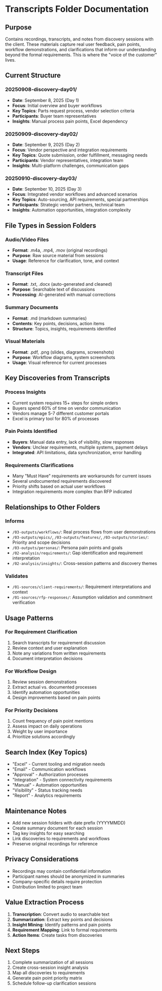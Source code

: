 # Transcripts Folder Documentation

## Purpose
Contains recordings, transcripts, and notes from discovery sessions with the client.
These materials capture real user feedback, pain points, workflow demonstrations, and
clarifications that inform our understanding beyond the formal requirements. This is
where the "voice of the customer" lives.

## Current Structure

### 20250908-discovery-day01/
- **Date**: September 8, 2025 (Day 1)
- **Focus**: Initial overview and buyer workflows
- **Key Topics**: Parts request process, vendor selection criteria
- **Participants**: Buyer team representatives
- **Insights**: Manual process pain points, Excel dependency

### 20250909-discovery-day02/
- **Date**: September 9, 2025 (Day 2)
- **Focus**: Vendor perspective and integration requirements
- **Key Topics**: Quote submission, order fulfillment, messaging needs
- **Participants**: Vendor representatives, integration team
- **Insights**: Multi-platform challenges, communication gaps

### 20250910-discovery-day03/
- **Date**: September 10, 2025 (Day 3)
- **Focus**: Integrated vendor workflows and advanced scenarios
- **Key Topics**: Auto-sourcing, API requirements, special partnerships
- **Participants**: Strategic vendor partners, technical team
- **Insights**: Automation opportunities, integration complexity

## File Types in Session Folders

### Audio/Video Files
- **Format**: .m4a, .mp4, .mov (original recordings)
- **Purpose**: Raw source material from sessions
- **Usage**: Reference for clarification, tone, and context

### Transcript Files
- **Format**: .txt, .docx (auto-generated and cleaned)
- **Purpose**: Searchable text of discussions
- **Processing**: AI-generated with manual corrections

### Summary Documents
- **Format**: .md (markdown summaries)
- **Contents**: Key points, decisions, action items
- **Structure**: Topics, insights, requirements identified

### Visual Materials
- **Format**: .pdf, .png (slides, diagrams, screenshots)
- **Purpose**: Workflow diagrams, system screenshots
- **Usage**: Visual reference for current processes

## Key Discoveries from Transcripts

### Process Insights
- Current system requires 15+ steps for simple orders
- Buyers spend 60% of time on vendor communication
- Vendors manage 5-7 different customer portals
- Excel is primary tool for 80% of processes

### Pain Points Identified
- **Buyers**: Manual data entry, lack of visibility, slow responses
- **Vendors**: Unclear requirements, multiple systems, payment delays
- **Integrated**: API limitations, data synchronization, error handling

### Requirements Clarifications
- Many "Must Have" requirements are workarounds for current issues
- Several undocumented requirements discovered
- Priority shifts based on actual user workflows
- Integration requirements more complex than RFP indicated

## Relationships to Other Folders

### Informs
- `/03-outputs/workflows/`: Real process flows from user demonstrations
- `/03-outputs/epics/`, `/03-outputs/features/`, `/03-outputs/stories/`: Priority and scope decisions
- `/03-outputs/personas/`: Persona pain points and goals
- `/02-analysis/requirements/`: Gap identification and requirement interpretation
- `/02-analysis/insights/`: Cross-session patterns and discovery themes

### Validates
- `/01-sources/client-requirements/`: Requirement interpretations and context
- `/01-sources/rfp-responses/`: Assumption validation and commitment verification

## Usage Patterns

### For Requirement Clarification
1. Search transcripts for requirement discussion
2. Review context and user explanation
3. Note any variations from written requirements
4. Document interpretation decisions

### For Workflow Design
1. Review session demonstrations
2. Extract actual vs. documented processes
3. Identify automation opportunities
4. Design improvements based on pain points

### For Priority Decisions
1. Count frequency of pain point mentions
2. Assess impact on daily operations
3. Weight by user importance
4. Prioritize solutions accordingly

## Search Index (Key Topics)
- "Excel" - Current tooling and migration needs
- "Email" - Communication workflows
- "Approval" - Authorization processes
- "Integration" - System connectivity requirements
- "Manual" - Automation opportunities
- "Visibility" - Status tracking needs
- "Report" - Analytics requirements

## Maintenance Notes
- Add new session folders with date prefix (YYYYMMDD)
- Create summary document for each session
- Tag key insights for easy searching
- Link discoveries to requirements and workflows
- Preserve original recordings for reference

## Privacy Considerations
- Recordings may contain confidential information
- Participant names should be anonymized in summaries
- Company-specific details require protection
- Distribution limited to project team

## Value Extraction Process
1. **Transcription**: Convert audio to searchable text
2. **Summarization**: Extract key points and decisions
3. **Insight Mining**: Identify patterns and pain points
4. **Requirement Mapping**: Link to formal requirements
5. **Action Items**: Create tasks from discoveries

## Next Steps
1. Complete summarization of all sessions
2. Create cross-session insight analysis
3. Map all discoveries to requirements
4. Generate pain point priority matrix
5. Schedule follow-up clarification sessions